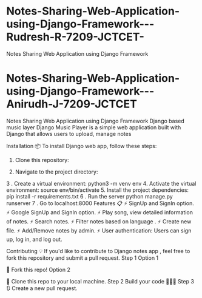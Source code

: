 # Notes-Sharing-Web-Application-using-Django-Framework---Rudresh-R-7209-JCTCET-
Notes Sharing Web Application using Django Framework
# Notes-Sharing-Web-Application-using-Django-Framework---Anirudh-J-7209-JCTCET
Notes Sharing Web Application using Django Framework
Django based music layer
Django Music Player is a simple web application built with Django that allows users to upload, manage notes 


Installation 📦
To install Django web app, follow these steps:
1. Clone this repository:

2. Navigate to the project directory:
 
3 . Create a virtual environment:
  python3 -m venv env
4. Activate the virtual environment:
  source env/bin/activate
5. Install the project dependencies:
  pip install -r requirements.txt
6 . Run the server
  python manage.py runserver
7 . Go to localhost:8000
Features 📋
⚡️ SignUp and SignIn option.
⚡️ Google SignUp and SignIn option.
⚡️ Play song, view detailed information of notes.
⚡️ Search notes.
⚡️ Filter notes based on language .
⚡️ Create new file.
⚡️ Add/Remove notes by admin.
⚡️ User authentication: Users can sign up, log in, and log out.

Contributing 💡
If you'd like to contribute to Django notes app , feel free to fork this repository and submit a pull request.
Step 1
Option 1

🍴 Fork this repo!
Option 2

👯 Clone this repo to your local machine.
Step 2
Build your code 🔨🔨🔨
Step 3
🔃 Create a new pull request.
